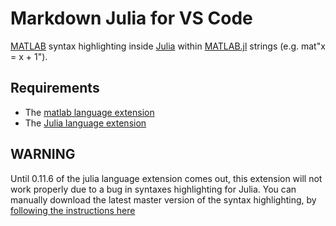 # Markdown Julia for VS Code

[MATLAB](https://www.mathworks.com/products/matlab.html) syntax highlighting
inside [Julia](http://julialang.org) within
[MATLAB.jl](https://github.com/JuliaInterop/MATLAB.jl) strings (e.g. mat"x =
x + 1").

## Requirements

- The [matlab language extension](https://marketplace.visualstudio.com/itemdetails?itemName=Gimly81.matlab)
- The [Julia language extension](https://marketplace.visualstudio.com/items?itemName=julialang.language-julia)

## WARNING

Until 0.11.6 of the julia language extension comes out, this extension will
not work properly due to a bug in syntaxes highlighting for Julia. You can
manually download the latest master version of the syntax highlighting, by
[following the instructions here](https://github.com/JuliaEditorSupport/julia-vscode/wiki/Updating-to-the-lastest-julia-vscode)